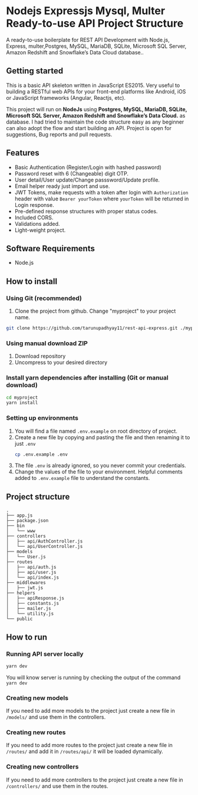 # Nodejs Expressjs Mysql, Multer Ready-to-use API Project Structure
A ready-to-use boilerplate for REST API Development with Node.js, Express,  multer,Postgres, MySQL, MariaDB, SQLite, Microsoft SQL Server, Amazon Redshift and Snowflake’s Data Cloud  database..

## Getting started

This is a basic API skeleton written in JavaScript ES2015. Very useful to building a RESTful web APIs for your front-end platforms like Android, iOS or JavaScript frameworks (Angular, Reactjs, etc).

This project will run on **NodeJs** using **Postgres, MySQL, MariaDB, SQLite, Microsoft SQL Server, Amazon Redshift and Snowflake’s Data Cloud.** as database. I had tried to maintain the code structure easy as any beginner can also adopt the flow and start building an API. Project is open for suggestions, Bug reports and pull requests.


## Features

- Basic Authentication (Register/Login with hashed password)
- Password reset with 6 (Changeable) digit OTP.
- User detail/User update/Change passsword/Update profile.
- Email helper ready just import and use.
- JWT Tokens, make requests with a token after login with `Authorization` header with value `Bearer yourToken` where `yourToken` will be returned in Login response.
- Pre-defined response structures with proper status codes.
- Included CORS.
- Validations added.
- Light-weight project.

## Software Requirements

- Node.js

## How to install

### Using Git (recommended)

1.  Clone the project from github. Change "myproject" to your project name.

```bash
git clone https://github.com/tarunupadhyay11/rest-api-express.git ./myproject
```

### Using manual download ZIP

1.  Download repository
2.  Uncompress to your desired directory

### Install yarn dependencies after installing (Git or manual download)

```bash
cd myproject
yarn install
```

### Setting up environments

1.  You will find a file named `.env.example` on root directory of project.
2.  Create a new file by copying and pasting the file and then renaming it to just `.env`
    ```bash
    cp .env.example .env
    ```
3.  The file `.env` is already ignored, so you never commit your credentials.
4.  Change the values of the file to your environment. Helpful comments added to `.env.example` file to understand the constants.

## Project structure

```
.
├── app.js
├── package.json
├── bin
│   └── www
├── controllers
│   ├── api/AuthController.js
│   └── api/UserController.js
├── models
│   └── User.js
├── routes
│   ├── api/auth.js
│   ├── api/user.js
│   └── api/index.js
├── middlewares
│   ├── jwt.js
├── helpers
│   ├── apiResponse.js
│   ├── constants.js
│   ├── mailer.js
│   └── utility.js
└── public
```

## How to run

### Running API server locally

```bash
yarn dev
```

You will know server is running by checking the output of the command `yarn dev`

### Creating new models

If you need to add more models to the project just create a new file in `/models/` and use them in the controllers.

### Creating new routes

If you need to add more routes to the project just create a new file in `/routes/` and add it in `/routes/api/` it will be loaded dynamically.

### Creating new controllers

If you need to add more controllers to the project just create a new file in `/controllers/` and use them in the routes.



